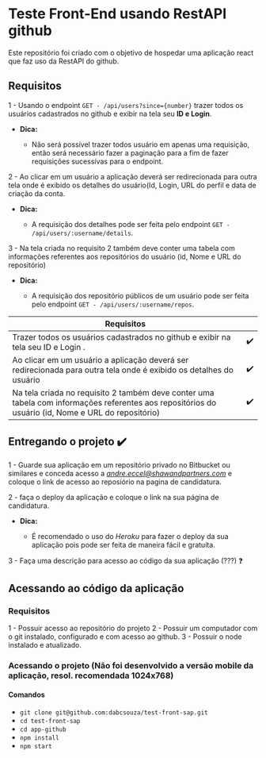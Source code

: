 # Teste Front-End usando RestAPI github
Este repositório foi criado com o objetivo de hospedar uma aplicação react que faz uso da RestAPI do github.

## Requisitos

1 - Usando o endpoint `GET - /api/users?since={number}` trazer todos os usuários cadastrados no github e exibir na tela seu **ID e Login**.

- **Dica:**

  - Não será possível trazer todos usuário em apenas uma requisição, então será necessário fazer a paginação para a fim de fazer requisições sucessívas para o endpoint.
  
2 - Ao clicar em um usuário a aplicação deverá ser redirecionada para outra tela onde é exibido os detalhes do usuário(Id, Login, URL do perfil e data de criação da conta.    


- **Dica:**

  - A requisição dos detalhes pode ser feita pelo endpoint `GET - /api/users/:username/details`.

3 - Na tela criada no requisito 2 também deve conter uma tabela com informações referentes aos repositórios do usuário (id, Nome e  URL do repositório)

- **Dica:**

  - A requisição dos repositório públicos de um usuário pode ser feita pelo endpoint `GET - /api/users/:username/repos`.

| Requisitos                                                                                                                                          |   |
|-----------------------------------------------------------------------------------------------------------------------------------------------------|---|
| Trazer todos os usuários cadastrados no github e exibir na tela seu   ID e Login .                                                                  | ✔️ |
| Ao clicar em um usuário a aplicação deverá ser redirecionada para outra tela onde é exibido os detalhes do usuário                                  | ✔️ |
| Na tela criada no requisito 2 também deve conter uma tabela com informações referentes aos repositórios do usuário (id, Nome e  URL do repositório) | ✔️ |


## Entregando o projeto ✔️

1 - Guarde sua aplicação em um repositório privado no Bitbucket ou similares e conceda acesso a *andre.eccel@shawandpartners.com* e coloque o link de acesso ao reposiório na pagina de candidatura.

2 - faça o deploy da aplicação e coloque o link na sua página de candidatura.

- **Dica:**

  - É recomendado o uso do *Heroku* para fazer o deploy da sua aplicação pois pode ser feita de maneira fácil e gratuíta.

3 - Faça uma descrição para acesso ao código da sua aplicação (???) ❓

## Acessando ao código da aplicação 

### Requisitos

1 - Possuir acesso ao repositório do projeto
2 - Possuir um computador com o git instalado, configurado e com acesso ao github.
3 - Possuir o node instalado e atualizado.

### Acessando o projeto (Não foi desenvolvido a versão mobile da aplicação, resol. recomendada 1024x768)
#### Comandos

- `git clone git@github.com:dabcsouza/test-front-sap.git`
- `cd test-front-sap`
- `cd app-github`
- `npm install`
- `npm start`

